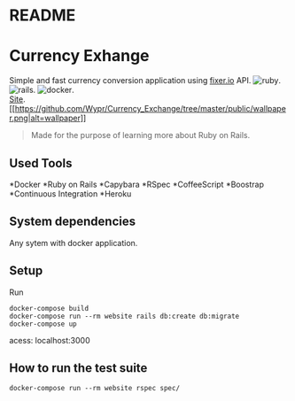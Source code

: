 # README

# Currency Exhange

Simple and fast currency conversion application using [fixer.io](http://fixer.io/) API.
![ruby](https://img.shields.io/badge/Ruby-2.3-red.svg).
![rails](https://img.shields.io/badge/Rails-5.0.1-red.svg).
![docker](https://img.shields.io/docker/automated/jrottenberg/ffmpeg.svg).  
[Site](https://pages.github.com/).
[[https://github.com/Wypr/Currency_Exchange/tree/master/public/wallpaper.png|alt=wallpaper]]
> Made for the purpose of learning more about Ruby on Rails.


## Used Tools
*Docker
*Ruby on Rails
*Capybara
*RSpec
*CoffeeScript
*Boostrap
*Continuous Integration
*Heroku

## System dependencies
Any sytem with docker application.

## Setup
Run
```
docker-compose build
docker-compose run --rm website rails db:create db:migrate
docker-compose up
```
acess: localhost:3000

## How to run the test suite
```
docker-compose run --rm website rspec spec/
```